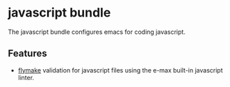 # javascript bundle

The javascript bundle configures emacs for coding javascript.


## Features

* [flymake](http://flymake.sourceforge.net/) validation for javascript
  files using the e-max built-in javascript linter.
